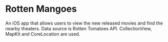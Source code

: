 # Rotten Mangoes
An iOS app that allows users to view the new released movies and find the nearby theaters. 
Data source is Rotten Tomatoes API. CollectionView, MapKit and CoreLocation are used. 
